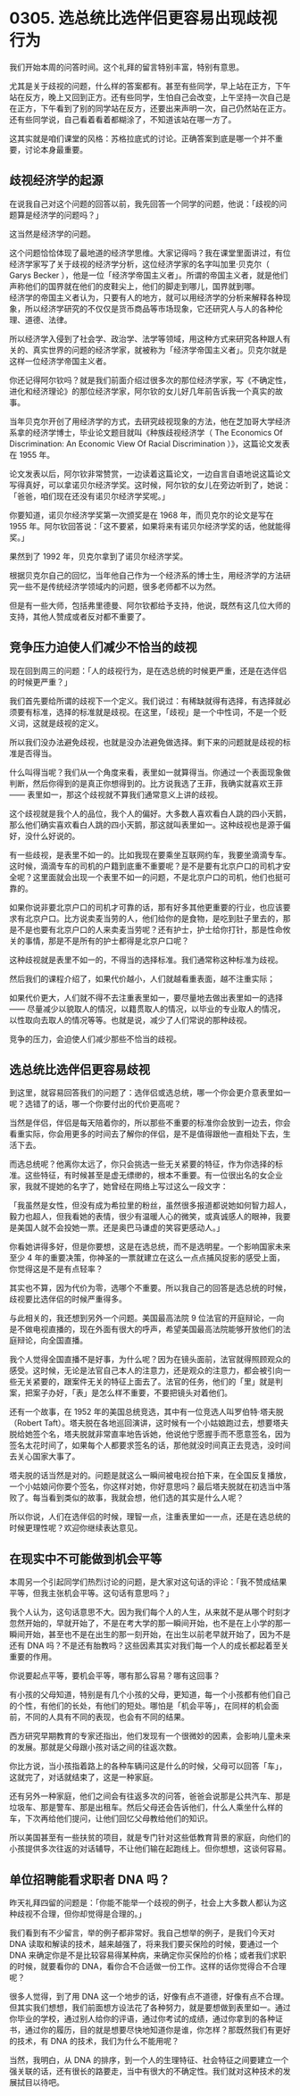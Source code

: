 #  0305. 选总统比选伴侣更容易出现歧视行为

我们开始本周的问答时间。这个礼拜的留言特别丰富，特别有意思。

尤其是关于歧视的问题，什么样的答案都有。甚至有些同学，早上站在正方，下午站在反方，晚上又回到正方。还有些同学，生怕自己会改变，上午坚持一次自己是在正方，下午看到了别的同学站在反方，还要出来声明一次，自己仍然站在正方。还有些同学说，自己看着看着都糊涂了，不知道该站在哪一方了。

这其实就是咱们课堂的风格：苏格拉底式的讨论。正确答案到底是哪一个并不重要，讨论本身最重要。

## 歧视经济学的起源

在说我自己对这个问题的回答以前，我先回答一个同学的问题，他说：「歧视的问题算是经济学的问题吗？」

这当然是经济学的问题。

这个问题恰恰体现了最地道的经济学思维。大家记得吗？我在课堂里面讲过，有位经济学家写了关于歧视的经济学分析，这位经济学家的名字叫加里·贝克尔（ Garys Becker ），他是一位「经济学帝国主义者」。所谓的帝国主义者，就是他们声称他们的国界就在他们的皮鞋尖上，他们的脚走到哪儿，国界就到哪。<br> 经济学的帝国主义者认为，只要有人的地方，就可以用经济学的分析来解释各种现象，所以经济学研究的不仅仅是货币商品等市场现象，它还研究人与人的各种伦理、道德、法律。

所以经济学入侵到了社会学、政治学、法学等领域，用这种方式来研究各种跟人有关的、真实世界的问题的经济学家，就被称为「经济学帝国主义者」。贝克尔就是这样一位经济学帝国主义者。

你还记得阿尔钦吗？就是我们前面介绍过很多次的那位经济学家，写《不确定性，进化和经济理论》的那位经济学家，阿尔钦的女儿好几年前告诉我一个真实的故事。

当年贝克尔开创了用经济学的方式，去研究歧视现象的方法，他在芝加哥大学经济系拿的经济学博士，毕业论文题目就叫《种族歧视经济学（&nbsp;The Economics Of Discrimination: An Economic View Of Racial Discrimination&nbsp;）》，这篇论文发表在 1955 年。

论文发表以后，阿尔钦非常赞赏，一边读着这篇论文，一边自言自语地说这篇论文写得真好，可以拿诺贝尔经济学奖。这时候，阿尔钦的女儿在旁边听到了，她说：「爸爸，咱们现在还没有诺贝尔经济学奖呢。」

你要知道，诺贝尔经济学奖第一次颁奖是在 1968 年，而贝克尔的论文是写在 1955 年。阿尔钦回答说：「这不要紧，如果将来有诺贝尔经济学奖的话，他就能得奖。」

果然到了 1992 年，贝克尔拿到了诺贝尔经济学奖。

根据贝克尔自己的回忆，当年他自己作为一个经济系的博士生，用经济学的方法研究一些不是传统经济学领域内的问题，很多老师都不以为然。

但是有一些大师，包括弗里德曼、阿尔钦都给予支持，他说，既然有这几位大师的支持，其他人赞成或者反对都不重要了。

## 竞争压力迫使人们减少不恰当的歧视

现在回到周三的问题：「人的歧视行为，是在选总统的时候更严重，还是在选伴侣的时候更严重？」

我们首先要给所谓的歧视下一个定义。我们说过：有稀缺就得有选择，有选择就必须要有标准，选择的标准就是歧视。在这里，「歧视」是一个中性词，不是一个贬义词，这就是歧视的定义。

所以我们没办法避免歧视，也就是没办法避免做选择。剩下来的问题就是歧视的标准是否得当。

什么叫得当呢？我们从一个角度来看，表里如一就算得当。你通过一个表面现象做判断，然后你得到的是真正你想得到的。比方说我选了王菲，我确实就喜欢王菲 —— 表里如一，那这个歧视就不算我们通常意义上讲的歧视。

这个歧视就是我个人的品位，我个人的偏好。大多数人喜欢看白人跳的四小天鹅，那么他们确实喜欢看白人跳的四小天鹅，那这就叫表里如一。这种歧视也是源于偏好，没什么好说的。

有一些歧视，是表里不如一的。比如我现在要乘坐互联网约车，我要坐滴滴专车。这时候，滴滴专车的司机的户籍到底重不重要呢？是不是要有北京户口的司机才安全呢？这里面就会出现一个表里不如一的问题，不是北京户口的司机，他们也挺可靠的。

如果你说非要北京户口的司机才可靠的话，那有好多其他更重要的行业，也应该要求有北京户口。比方说卖麦当劳的人，他们给你的是食物，是吃到肚子里去的，那是不是也要有北京户口的人来卖麦当劳呢？还有护士，护士给你打针，那是性命攸关的事情，那是不是所有的护士都得是北京户口呢？

这种歧视就是表里不如一的，不得当的选择标准。我们通常称这种标准为歧视。

然后我们的课程介绍了，如果代价越小，人们就越看重表面，越不注重实际；

如果代价更大，人们就不得不去注重表里如一，要尽量地去做出表里如一的选择 —— 尽量减少以貌取人的情况，以籍贯取人的情况，以毕业的专业取人的情况，以性取向去取人的情况等等。也就是说，减少了人们常说的那种歧视。

竞争的压力，会迫使人们减少那些不恰当的歧视。

## 选总统比选伴侣更容易歧视

到这里，就容易回答我们的问题了：选伴侣或选总统，哪一个你会更介意表里如一呢？选错了的话，哪一个你要付出的代价更高呢？

当然是伴侣，伴侣是每天陪着你的，所以那些不重要的标准你会放到一边去，你会看重实际，你会用更多的时间去了解你的伴侣，是不是值得跟他一直相处下去，生活下去。

而选总统呢？他离你太远了，你只会挑选一些无关紧要的特征，作为你选择的标准。这些特征，有时候甚至是虚无缥缈的，根本不重要。有一位很出名的女企业家，我就不提她的名字了，她曾经在网络上写过这么一段文字：

「我虽然是女性，但没有成为希拉里的粉丝，虽然很多报道都说她如何智力超人，毅力也超人，但我看她的表情，很少有温暖人心的微笑，或真诚感人的眼神，我要是美国人就不会投她一票。还是奥巴马谦虚的笑容更感动人。」

你看她讲得多好，但是你要想，这是在选总统，而不是选明星。一个影响国家未来至少 4 年的重要决策，你神圣的一票就建立在这么一点点捕风捉影的感受上面，你觉得这是不是有点轻率？

其实也不算，因为代价为零，选哪个不重要。所以我自己的回答是选总统的时候，歧视要比选伴侣的时候严重得多。

与此相关的，我还想到另外一个问题。美国最高法院 9 位法官的开庭辩论，一向是不做电视直播的，现在外面有很大的呼声，希望美国最高法院能够开放他们的法庭辩论，向全国直播。

我个人觉得全国直播不是好事，为什么呢？因为在镜头面前，法官就得照顾观众的感受。这时候，无论是法官自己本人的注意力，还是观众的注意力，都会被引向一些无关紧要的，跟案件无关的特征上面去了。法官的任务，他们的「里」就是判案，把案子办好，「表」是怎么样不重要，不要把镜头对着他们。

还有一个故事，在 1952 年的美国总统竞选，其中有一位竞选人叫罗伯特·塔夫脱（Robert Taft）。塔夫脱在各地巡回演讲，这时候有一个小姑娘跑过去，想要塔夫脱给她签个名，塔夫脱就非常直率地告诉她，他说他宁愿握手而不愿意签名，因为签名太花时间了，如果每个人都要求签名的话，那他就没时间真正去竞选，没时间去关心国家大事了。

塔夫脱的话当然是对的。问题是就这么一瞬间被电视台拍下来，在全国反复播放，一个小姑娘问你要个签名，你这样对她，你好意思吗？最后塔夫脱就在初选当中落败了。每当看到类似的故事，我就会想，他们选的其实是什么人呢？

所以你说，人们在选伴侣的时候，理智一点，注重表里如一一点，还是在选总统的时候更理性呢？欢迎你继续表达意见。

## 在现实中不可能做到机会平等

本周另一个引起同学们热烈讨论的问题，是大家对这句话的评论：「我不赞成结果平等，但我主张机会平等。这句话有意思吗？」

我个人认为，这句话意思不大。因为我们每个人的人生，从来就不是从哪个时刻才忽然开始的，早就开始了，不是在考大学的那一瞬间开始，也不是在上小学的那一瞬间开始，甚至也不是在出生的那一刻开始，在出生以前老早就开始了，因为不是还有 DNA 吗？不是还有胎教吗？这些因素其实对我们每一个人的成长都起着至关重要的作用。

你说要起点平等，要机会平等，哪有那么容易？哪有这回事？

有小孩的父母知道，特别是有几个小孩的父母，更知道，每一个小孩都有他们自己的个性，有他们的长处，有他们的短处。哪怕是「机会平等」，在同样的机会面前，不同的人具有不同的表现，也会有不同的结果。

西方研究早期教育的专家还指出，他们发现有一个很微妙的因素，会影响儿童未来的发展。那就是父母跟小孩对话之间的往返次数。

你比方说，当小孩指着路上的各种车辆问这是什么的时候，父母可以回答「车」，这就完了，对话就结束了，这是一种家庭。

还有另外一种家庭，他们之间会有往返多次的问答，爸爸会说那是公共汽车、那是垃圾车、那是警车、那是出租车。然后父母还会告诉他们，什么人乘坐什么样的车，下次再给他们提问，让他们回忆父母教给他们的知识。

所以美国甚至有一些扶贫的项目，就是专门针对这些低教育背景的家庭，向他们的小孩提供多次往返的对话辅导，不让他们输在起跑线上。但你想想，这谈何容易。

## 单位招聘能看求职者 DNA 吗？

昨天礼拜四留的问题是：「你能不能举一个歧视的例子，社会上大多数人都认为这种歧视不合理，但你却觉得是合理的。」

我们看到有不少留言，举的例子都非常好。我自己想举的例子，是我们今天对 DNA 读取和解读的技术，越来越强了，将来我们要买保险的时候，要通过一个 DNA 来确定你是不是比较容易得某种病，来确定你买保险的价格；或者我们求职的时候，就要看你的 DNA，看你合不合适做一份工作。这样的话你觉得合不合理呢？

很多人觉得，到了用 DNA 这一个地步的话，好像有点不道德，好像有点不合理。但其实我们想想，我们前面想方设法花了各种努力，就是要想做到表里如一。通过你毕业的学校，通过别人给你的评语，通过你考试的成绩，通过你拿到的各种证书，通过你的履历，目的就是想要尽快地知道你是谁，你怎样？那既然我们有更好的技术，有 DNA 的技术，我们为什么不能用呢？

当然，我明白，从 DNA 的排序，到一个人的生理特征、社会特征之间要建立一个强关联的话，还有很长的路要走，当中有很大的不确定性。我们就对这种技术的发展拭目以待吧。

